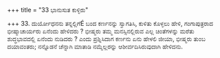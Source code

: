 +++
title = "33 ಭಾನುಸುತ ಕುಳ್ಳಿರು"

+++
33. ದುರ್ಯೋಧನನು ತನ್ನಲ್ಲಿಗೆÉ ಬಂದ ಕರ್ಣನನ್ನು  ಸ್ವಾಗತಿಸಿ, ಕುಳಿತು ಕೊಳ್ಳಲು ಹೇಳಿ, ಗಂಗಾಪುತ್ರರಾದ ಭೀಷ್ಮಾಚಾರ್ಯರು ಏನೆಂದು ಹೇಳಿದರು ? ಭೀಷ್ಮರು ತಮ್ಮ ಮನಸ್ಸಿನಲ್ಲಿರುವ ಎಲ್ಲ ಚಿಂತೆಗಳನ್ನು  ಮರೆತು ಶುದ್ಧಭಾವದಲ್ಲಿ ಏನೆಂದು ನುಡಿದರು ? ಎಂದು ಪ್ರಶ್ನಿಸಿದಾಗ ಕರ್ಣನು ಏನು ಹೇಳಲಿ ಜೀಯಾ, ಭೀಷ್ಮರು ತುಂಬ ದಯಾವಂತರು; ನನ್ನೊಡನೆ ಚೆನ್ನಾಗಿ ಮಾತಾಡಿ ನಮ್ಮೆಲ್ಲರನ್ನು ಆಶೀರ್ವದಿಸಿರುವುದಾಗಿ  ಹೇಳಿದನು.